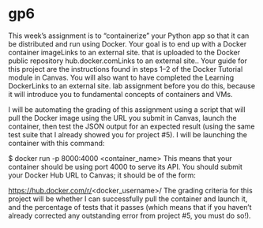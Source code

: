 # gp6
This week’s assignment is to “containerize” your Python app so that it can be distributed and run using Docker. Your goal is to end up with a Docker container imageLinks to an external site. that is uploaded to the Docker public repository hub.docker.comLinks to an external site.. Your guide for this project are the instructions found in steps 1–2 of the Docker Tutorial module in Canvas. You will also want to have completed the Learning DockerLinks to an external site. lab assignment before you do this, because it will introduce you to fundamental concepts of containers and VMs.

I will be automating the grading of this assignment using a script that will pull the Docker image using the URL you submit in Canvas, launch the container, then test the JSON output for an expected result (using the same test suite that I already showed you for project #5). I will be launching the container with this command:

$ docker run -p 8000:4000 <container_name>
This means that your container should be using port 4000 to serve its API. You should submit your Docker Hub URL to Canvas; it should be of the form:

https://hub.docker.com/r/<docker_username>/<image>
The grading criteria for this project will be whether I can successfully pull the container and launch it, and the percentage of tests that it passes (which means that if you haven’t already corrected any outstanding error from project #5, you must do so!).
